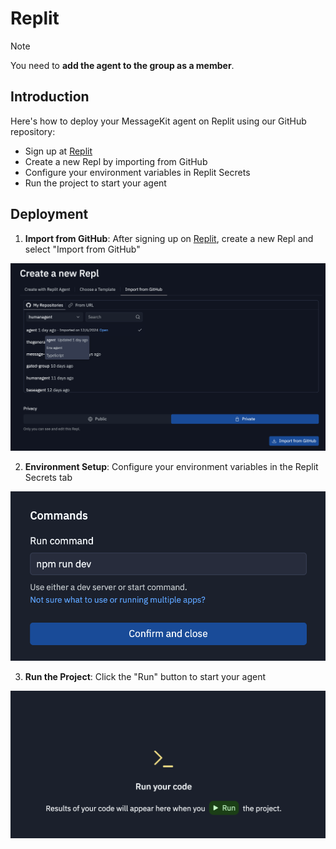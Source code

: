# Replit

> [!NOTE]
> You need to **add the agent to the group as a member**.

## Introduction

Here's how to deploy your MessageKit agent on Replit using our GitHub repository:

- Sign up at [Replit](https://replit.com/)
- Create a new Repl by importing from GitHub
- Configure your environment variables in Replit Secrets
- Run the project to start your agent

## Deployment

1. **Import from GitHub**: After signing up on [Replit](https://replit.com/), create a new Repl and select "Import from GitHub"

![](1.png)

2. **Environment Setup**: Configure your environment variables in the Replit Secrets tab

![](2.png)

3. **Run the Project**: Click the "Run" button to start your agent

![](3.png)
